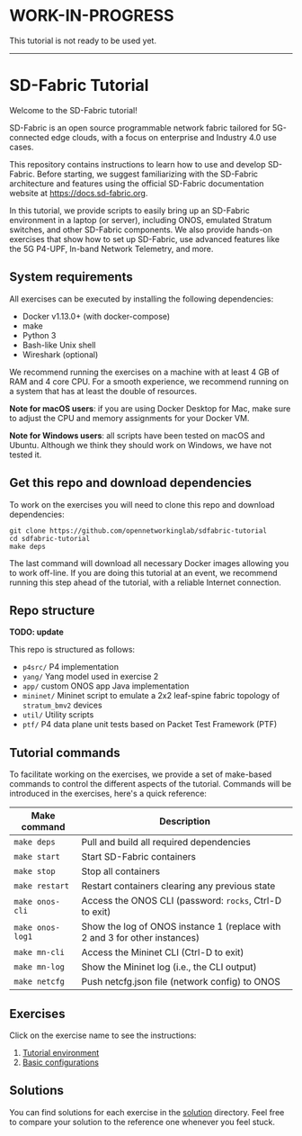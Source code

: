 <!--
Copyright 2022-present Open Networking Foundation
SPDX-License-Identifier: Apache-2.0
-->

# WORK-IN-PROGRESS

This tutorial is not ready to be used yet.

***

# SD-Fabric Tutorial

Welcome to the SD-Fabric tutorial!

SD-Fabric is an open source programmable network fabric tailored for
5G-connected edge clouds, with a focus on enterprise and Industry 4.0 use cases.

This repository contains instructions to learn how to use and develop SD-Fabric.
Before starting, we suggest familiarizing with the SD-Fabric architecture and
features using the official SD-Fabric documentation website at
<https://docs.sd-fabric.org>.

In this tutorial, we provide scripts to easily bring up an SD-Fabric environment
in a laptop (or server), including ONOS, emulated Stratum switches, and other
SD-Fabric components. We also provide hands-on exercises that show how to set up
SD-Fabric, use advanced features like the 5G P4-UPF, In-band Network Telemetry,
and more.

## System requirements

All exercises can be executed by installing the following dependencies:

* Docker v1.13.0+ (with docker-compose)
* make
* Python 3
* Bash-like Unix shell
* Wireshark (optional)

We recommend running the exercises on a machine with at least 4 GB of RAM and 4
core CPU. For a smooth experience, we recommend running on a system that has at
least the double of resources.

**Note for macOS users**: if you are using Docker Desktop for Mac, make sure to
adjust the CPU and memory assignments for your Docker VM.

**Note for Windows users**: all scripts have been tested on macOS and Ubuntu.
Although we think they should work on Windows, we have not tested it.

## Get this repo and download dependencies

To work on the exercises you will need to clone this repo and download dependencies:

    git clone https://github.com/opennetworkinglab/sdfabric-tutorial
    cd sdfabric-tutorial
    make deps

The last command will download all necessary Docker images allowing you to work
off-line. If you are doing this tutorial at an event, we recommend running this
step ahead of the tutorial, with a reliable Internet connection.

## Repo structure

**TODO: update**

This repo is structured as follows:

 * `p4src/` P4 implementation
 * `yang/` Yang model used in exercise 2
 * `app/` custom ONOS app Java implementation
 * `mininet/` Mininet script to emulate a 2x2 leaf-spine fabric topology of
   `stratum_bmv2` devices
 * `util/` Utility scripts
 * `ptf/` P4 data plane unit tests based on Packet Test Framework (PTF)

## Tutorial commands

To facilitate working on the exercises, we provide a set of make-based commands
to control the different aspects of the tutorial. Commands will be introduced in
the exercises, here's a quick reference:

| Make command      | Description                                                                |
|-------------------|----------------------------------------------------------------------------|
| `make deps`       | Pull and build all required dependencies                                   |
| `make start`      | Start SD-Fabric containers                                                 |
| `make stop`       | Stop all containers                                                        |
| `make restart`    | Restart containers clearing any previous state                             |
| `make onos-cli`   | Access the ONOS CLI (password: `rocks`, Ctrl-D to exit)                    |
| `make onos-log1`  | Show the log of ONOS instance 1 (replace with 2 and 3 for other instances) |
| `make mn-cli`     | Access the Mininet CLI (Ctrl-D to exit)                                    |
| `make mn-log`     | Show the Mininet log (i.e., the CLI output)                                |
| `make netcfg`     | Push netcfg.json file (network config) to ONOS                             |

## Exercises

Click on the exercise name to see the instructions:

 1. [Tutorial environment](./EXERCISE-1.md)
 2. [Basic configurations](./EXERCISE-2.md)
## Solutions

You can find solutions for each exercise in the [solution](solution) directory.
Feel free to compare your solution to the reference one whenever you feel stuck.
